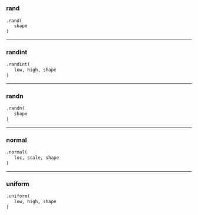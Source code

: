 #


### rand
```python
.rand(
   shape
)
```


----


### randint
```python
.randint(
   low, high, shape
)
```


----


### randn
```python
.randn(
   shape
)
```


----


### normal
```python
.normal(
   loc, scale, shape
)
```


----


### uniform
```python
.uniform(
   low, high, shape
)
```

